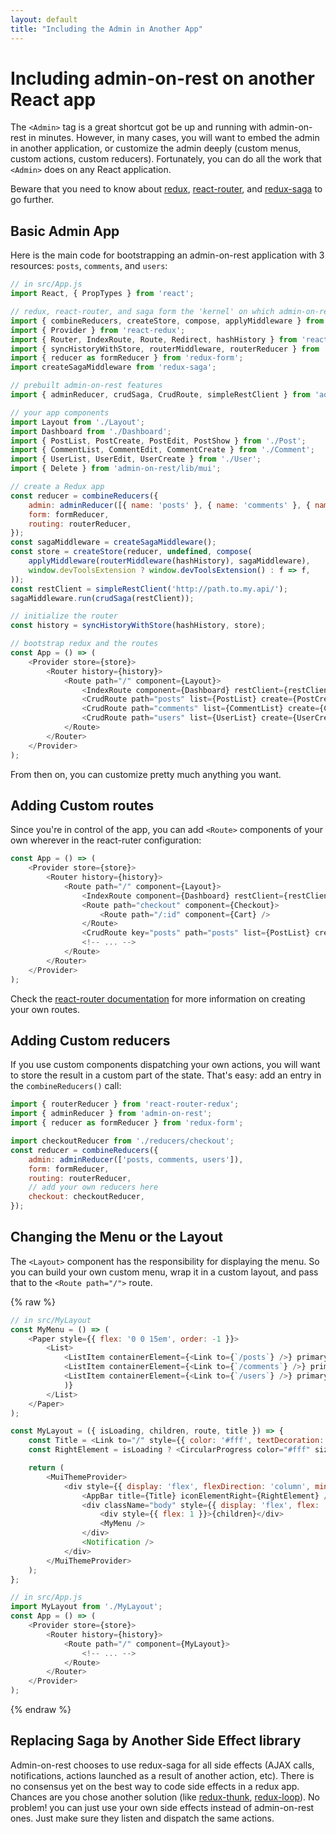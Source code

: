 ```yaml
---
layout: default
title: "Including the Admin in Another App"
---
```


# Including admin-on-rest on another React app

The `<Admin>` tag is a great shortcut got be up and running with admin-on-rest in minutes. However, in many cases, you will want to embed the admin in another application, or customize the admin deeply (custom menus, custom actions, custom reducers). Fortunately, you can do all the work that `<Admin>` does on any React application.

Beware that you need to know about [redux](http://redux.js.org/), [react-router](https://github.com/reactjs/react-router), and [redux-saga](https://github.com/yelouafi/redux-saga) to go further.

## Basic Admin App

Here is the main code for bootstrapping an admin-on-rest application with 3 resources: `posts`, `comments`, and `users`:

```js
// in src/App.js
import React, { PropTypes } from 'react';

// redux, react-router, and saga form the 'kernel' on which admin-on-rest runs
import { combineReducers, createStore, compose, applyMiddleware } from 'redux';
import { Provider } from 'react-redux';
import { Router, IndexRoute, Route, Redirect, hashHistory } from 'react-router';
import { syncHistoryWithStore, routerMiddleware, routerReducer } from 'react-router-redux';
import { reducer as formReducer } from 'redux-form';
import createSagaMiddleware from 'redux-saga';

// prebuilt admin-on-rest features
import { adminReducer, crudSaga, CrudRoute, simpleRestClient } from 'admin-on-rest';

// your app components
import Layout from './Layout';
import Dashboard from './Dashboard';
import { PostList, PostCreate, PostEdit, PostShow } from './Post';
import { CommentList, CommentEdit, CommentCreate } from './Comment';
import { UserList, UserEdit, UserCreate } from './User';
import { Delete } from 'admin-on-rest/lib/mui';

// create a Redux app
const reducer = combineReducers({
    admin: adminReducer([{ name: 'posts' }, { name: 'comments' }, { name: 'users' }]),
    form: formReducer,
    routing: routerReducer,
});
const sagaMiddleware = createSagaMiddleware();
const store = createStore(reducer, undefined, compose(
    applyMiddleware(routerMiddleware(hashHistory), sagaMiddleware),
    window.devToolsExtension ? window.devToolsExtension() : f => f,
));
const restClient = simpleRestClient('http://path.to.my.api/');
sagaMiddleware.run(crudSaga(restClient));

// initialize the router
const history = syncHistoryWithStore(hashHistory, store);

// bootstrap redux and the routes
const App = () => (
    <Provider store={store}>
        <Router history={history}>
            <Route path="/" component={Layout}>
                <IndexRoute component={Dashboard} restClient={restClient} />
                <CrudRoute path="posts" list={PostList} create={PostCreate} edit={PostEdit} show={PostShow} remove={Delete} />
                <CrudRoute path="comments" list={CommentList} create={CommentCreate} edit={CommentEdit} remove={Delete} />
                <CrudRoute path="users" list={UserList} create={UserCreate} edit={UserEdit} remove={Delete} />
            </Route>
        </Router>
    </Provider>
);
```

From then on, you can customize pretty much anything you want.

## Adding Custom routes

Since you're in control of the app, you can add `<Route>` components of your own wherever in the react-ruter configuration:

```js
const App = () => (
    <Provider store={store}>
        <Router history={history}>
            <Route path="/" component={Layout}>
                <IndexRoute component={Dashboard} restClient={restClient} />
                <Route path="checkout" component={Checkout}>
                    <Route path="/:id" component={Cart} />
                </Route>
                <CrudRoute key="posts" path="posts" list={PostList} create={PostCreate} edit={PostEdit} show={PostShow} remove={Delete} />
                <!-- ... -->
            </Route>
        </Router>
    </Provider>
);
```

Check the [react-router documentation](https://github.com/reactjs/react-router/tree/master/docs) for more information on creating your own routes.

## Adding Custom reducers

If you use custom components dispatching your own actions, you will want to store the result in a custom part of the state. That's easy: add an entry in the `combineReducers()` call:

```js
import { routerReducer } from 'react-router-redux';
import { adminReducer } from 'admin-on-rest';
import { reducer as formReducer } from 'redux-form';

import checkoutReducer from './reducers/checkout';
const reducer = combineReducers({
    admin: adminReducer(['posts, comments, users']),
    form: formReducer,
    routing: routerReducer,
    // add your own reducers here
    checkout: checkoutReducer,
});
```

## Changing the Menu or the Layout

The `<Layout>` component has the responsibility for displaying the menu. So you can build your own custom menu, wrap it in a custom layout, and pass that to the `<Route path="/">` route.

{% raw %}
```js
// in src/MyLayout
const MyMenu = () => (
    <Paper style={{ flex: '0 0 15em', order: -1 }}>
        <List>
            <ListItem containerElement={<Link to={`/posts`} />} primaryText="Posts" leftIcon={<MyPostIcon />} />
            <ListItem containerElement={<Link to={`/comments`} />} primaryText="Comments" leftIcon={<MyPostIcon />} />
            <ListItem containerElement={<Link to={`/users`} />} primaryText="Users" leftIcon={<MyPostIcon />} />
            )}
        </List>
    </Paper>
);

const MyLayout = ({ isLoading, children, route, title }) => {
    const Title = <Link to="/" style={{ color: '#fff', textDecoration: 'none' }}>{title}</Link>;
    const RightElement = isLoading ? <CircularProgress color="#fff" size={30} thickness={2} style={{ margin: 8 }} /> : <span />;

    return (
        <MuiThemeProvider>
            <div style={{ display: 'flex', flexDirection: 'column', minHeight: '100vh' }}>
                <AppBar title={Title} iconElementRight={RightElement} />
                <div className="body" style={{ display: 'flex', flex: '1', backgroundColor: '#edecec' }}>
                    <div style={{ flex: 1 }}>{children}</div>
                    <MyMenu />
                </div>
                <Notification />
            </div>
        </MuiThemeProvider>
    );
};

// in src/App.js
import MyLayout from './MyLayout';
const App = () => (
    <Provider store={store}>
        <Router history={history}>
            <Route path="/" component={MyLayout}>
                <!-- ... -->
            </Route>
        </Router>
    </Provider>
);
```
{% endraw %}

## Replacing Saga by Another Side Effect library

Admin-on-rest chooses to use redux-saga for all side effects (AJAX calls, notifications, actions launched as a result of another action, etc). There is no consensus yet on the best way to code side effects in a redux app. Chances are you chose another solution (like [redux-thunk](https://github.com/gaearon/redux-thunk), [redux-loop](https://github.com/redux-loop/redux-loop)). No problem! you can just use your own side effects instead of admin-on-rest ones. Just make sure they listen and dispatch the same actions.
